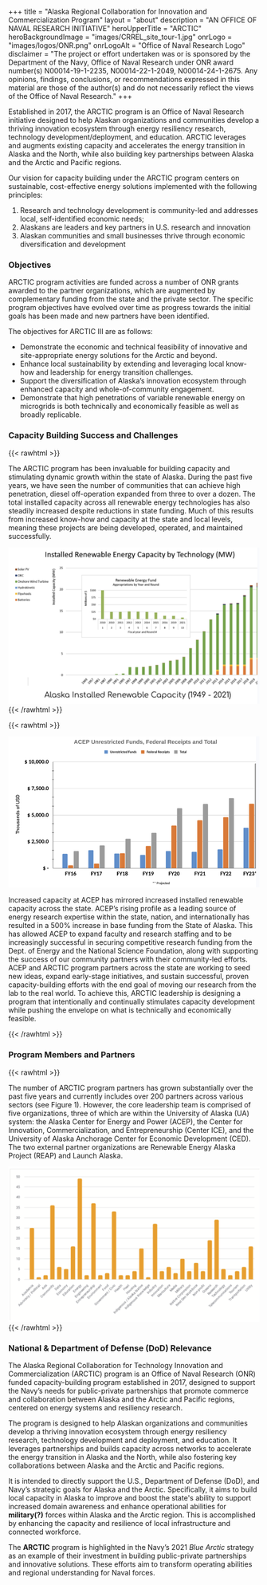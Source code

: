 +++
title = "Alaska Regional Collaboration for Innovation and Commercialization Program"
layout = "about"
description = "AN OFFICE OF NAVAL RESEARCH INITIATIVE"
heroUpperTitle = "ARCTIC"
heroBackgroundImage = "images/CRREL_site_tour-1.jpg"
onrLogo = "images/logos/ONR.png"
onrLogoAlt = "Office of Naval Research Logo"
disclaimer = "The project or effort undertaken was or is sponsored by the Department of the Navy, Office of Naval Research under ONR award number(s) N00014-19-1-2235, N00014-22-1-2049, N00014-24-1-2675. Any opinions, findings, conclusions, or recommendations expressed in this material are those of the author(s) and do not necessarily reflect the views of the Office of Naval Research."
+++

Established in 2017, the ARCTIC program is an Office of Naval Research initiative designed to help Alaskan organizations and communities develop a thriving innovation ecosystem through energy resiliency research, technology development/deployment, and education. ARCTIC leverages and augments existing capacity and accelerates the energy transition in Alaska and the North, while also building key partnerships between Alaska and the Arctic and Pacific regions.

Our vision for capacity building under the ARCTIC program centers on sustainable, cost-effective energy solutions implemented with the following principles:

1. Research and technology development is community-led and addresses local, self-identified economic needs;
2. Alaskans are leaders and key partners in U.S. research and innovation
3. Alaskan communities and small businesses thrive through economic diversification and development

### Objectives

ARCTIC program activities are funded across a number of ONR grants awarded to the partner organizations, which are augmented by complementary funding from the state and the private sector. The specific program objectives have evolved over time as progress towards the initial goals has been made and new partners have been identified.

The objectives for ARCTIC III are as follows:

- Demonstrate the economic and technical feasibility of innovative and site-appropriate energy solutions for the Arctic and beyond.
- Enhance local sustainability by extending and leveraging local know-how and leadership for energy transition challenges.
- Support the diversification of Alaska’s innovation ecosystem through enhanced capacity and whole-of-community engagement.
- Demonstrate that high penetrations of variable renewable energy on microgrids is both technically and economically feasible as well as broadly replicable.


### Capacity Building Success and Challenges

{{< rawhtml >}}

<div class="image-text-flexbox">
    <div class="text-content">
        <p>The ARCTIC program has been invaluable for building capacity and stimulating dynamic growth within the state of Alaska. During the past five years, we have seen the number of communities that can achieve high penetration, diesel off-operation expanded 
from three to over a dozen. The total installed capacity across all renewable energy technologies has also steadily increased despite reductions in state funding. Much of this results from increased know-how and capacity at the state and local levels, meaning these projects are being developed, operated, and maintained successfully.</p>
    </div>
    <div class="image-content">
        <a class="pswp-gallery__item"
           href="renew-energy-capacity.png">
          <img src="renew-energy-capacity.png" alt="ARCTIC Program Members and Partners">
        </a>
    </div>
</div>
{{< /rawhtml >}}

{{< rawhtml >}}

<div class="image-text-flexbox">
    <div class="image-content">
        <a class="pswp-gallery__item"
           href="funds.png">
          <img src="funds.png" alt="Historical Funding">
        </a>
    </div>
    <div class="text-content">
        <p>Increased capacity at ACEP has mirrored increased installed renewable capacity across the state. ACEP’s rising profile as a leading source of energy research expertise within the state, nation, and internationally has resulted in a 500% increase in base funding from the State of Alaska. This has allowed ACEP to expand faculty and research staffing and to be increasingly successful in securing competitive research funding from the Dept. of Energy and the National Science Foundation, along with supporting the success of our community partners with their community-led efforts. ACEP and ARCTIC program partners across the state are working to seed new ideas, expand early-stage initiatives, and sustain successful, proven capacity-building efforts with the end goal of moving our research from the lab to the real world. To achieve this, ARCTIC leadership is designing a program that intentionally and continually stimulates capacity development while pushing the envelope on what is technically and economically feasible.</p>
    </div>
</div>
{{< /rawhtml >}}

### Program Members and Partners

{{< rawhtml >}}

<div class="image-text-flexbox">
    <div class="text-content">
        <p>The number of ARCTIC program partners has grown substantially over the past five years and currently includes over 200 partners across various sectors (see Figure 1). However, the core leadership team is comprised of five organizations, three of which are within the University of Alaska (UA) system: the Alaska Center for Energy and Power (ACEP), the Center for Innovation, Commercialization, and Entrepreneurship (Center ICE), and the University of Alaska Anchorage Center for Economic Development (CED). The two external partner organizations are Renewable Energy Alaska Project (REAP) and Launch Alaska.</p>
    </div>
    <div class="image-content">
        <a class="pswp-gallery__item"
           href="partners-members.png">
          <img src="partners-members.png" alt="ARCTIC Program Members and Partners">
        </a>
    </div>
</div>
{{< /rawhtml >}}

### National & Department of Defense (DoD) Relevance
The Alaska Regional Collaboration for Technology Innovation and Commercialization (ARCTIC) program is an Office of Naval Research (ONR) funded capacity-building program established in 2017, designed to support the Navy’s needs for public-private partnerships that promote commerce and collaboration between Alaska and the Arctic and Pacific regions, centered on energy systems and resiliency research.

The program is designed to help Alaskan organizations and communities develop a thriving innovation ecosystem through energy resiliency research, technology development and deployment, and education. It leverages partnerships and builds capacity across networks to accelerate the energy transition in Alaska and the North, while also fostering key collaborations between Alaska and the Arctic and Pacific regions. 

It is intended to directly support the U.S., Department of Defense (DoD), and Navy’s strategic goals for Alaska and the Arctic. Specifically, it aims to build local capacity in Alaska to improve and boost the state's ability to support increased domain awareness and enhance operational abilities for **military(?)** forces within Alaska and the Arctic region. This is accomplished by enhancing the capacity and resilience of local infrastructure and connected workforce. 

The **ARCTIC** program is highlighted in the Navy’s 2021 *Blue Arctic* strategy as an example of their investment in building public-private partnerships and innovative solutions. These efforts aim to transform operating abilities and regional understanding for Naval forces.
